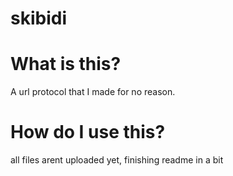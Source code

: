 # skibidi

# What is this?

A url protocol that I made for no reason.

# How do I use this?

all files arent uploaded yet, finishing readme in a bit
